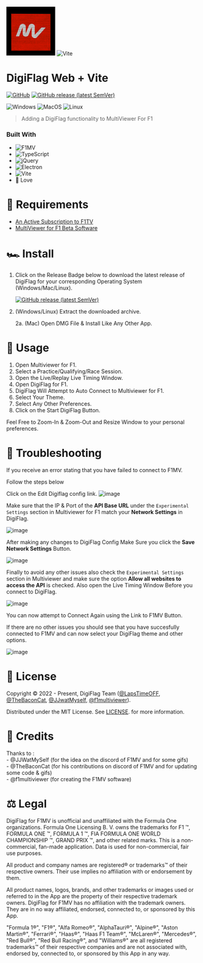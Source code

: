 <img src="./assets/logos/DigiFlag.png" alt="DigiFlagLogo" width="128"/> <img src="https://user-images.githubusercontent.com/11319293/218509478-f1cf9819-560e-4aa4-bdba-09eec2c8f264.png" alt="Vite" width="128"/>

# DigiFlag Web + Vite

[![GitHub](https://img.shields.io/github/license/LapsTimeOFF/DigiFlag_F1MV?color=blue&style=for-the-badge)](LICENSE)
[![GitHub release (latest SemVer)](https://img.shields.io/github/v/release/LapsTimeOFF/DigiFlag_F1MV?color=%235FAD56&include_prereleases&style=for-the-badge)](https://github.com/LapsTimeOFF/DigiFlag_F1MV/releases/latest)

![Windows](https://img.shields.io/badge/Windows-0078D6?style=for-the-badge&logo=windows&logoColor=white)
![MacOS](https://img.shields.io/badge/mac%20os-000000?style=for-the-badge&logo=apple&logoColor=white)
![Linux](https://img.shields.io/badge/Linux-FCC624?style=for-the-badge&logo=linux&logoColor=black)

> Adding a DigiFlag functionality to MultiViewer For F1

### Built With
* ![F1MV](https://img.shields.io/badge/MultiViewer%20For%20F1-fb1e07.svg?style=for-the-badge&logo=f1&logoColor=white)
* ![TypeScript](https://img.shields.io/badge/typescript-%23007ACC.svg?style=for-the-badge&logo=typescript&logoColor=white)
* ![jQuery](https://img.shields.io/badge/jquery-%230769AD.svg?style=for-the-badge&logo=jquery&logoColor=white)
* ![Electron](https://img.shields.io/badge/Electron-191970?style=for-the-badge&logo=Electron&logoColor=white&color=1b1c26)
* ![Vite](https://img.shields.io/badge/vite-%23646CFF.svg?style=for-the-badge&logo=vite&logoColor=yellow)
* 💚 Love

# 🚩 Requirements

-   [An Active Subscription to F1TV](https://f1tv.formula1.com/)
-   [MultiViewer for F1 Beta Software](https://beta.f1mv.com/)

# 🏎️ Install

1. Click on the Release Badge below to download the latest release of DigiFlag for your corresponding Operating System (Windows/Mac/Linux).

    [![GitHub release (latest SemVer)](https://img.shields.io/github/v/release/LapsTimeOFF/DigiFlag_F1MV?color=%235FAD56&include_prereleases&style=for-the-badge)](https://github.com/LapsTimeOFF/DigiFlag_F1MV/releases/latest)

2. (Windows/Linux) Extract the downloaded archive.

    2a. (Mac) Open DMG File & Install Like Any Other App.

# 🏁 Usage

1. Open Multiviewer for F1.
2. Select a Practice/Qualifying/Race Session.
3. Open the Live/Replay Live Timing Window.
4. Open DigiFlag for F1.
5. DigiFlag Will Attempt to Auto Connect to Multiviewer for F1.
6. Select Your Theme.
7. Select Any Other Preferences.
8. Click on the Start DigiFlag Button.

Feel Free to Zoom-In & Zoom-Out and Resize Window to your personal preferences.

# 🧰 Troubleshooting

If you receive an error stating that you have failed to connect to F1MV.

Follow the steps below

Click on the Edit Digiflag config link.
![image](https://user-images.githubusercontent.com/11319293/198863136-e817ed78-34c6-45f9-9425-6cbd8f2b9de7.png)

Make sure that the IP & Port of the **API Base URL** under the `Experimental Settings` section in Multiviewer for F1 match your **Network Settings** in DigiFlag.

![image](https://user-images.githubusercontent.com/11319293/198863293-2845feac-5427-4368-a585-6672712af15b.png)

After making any changes to DigiFlag Config Make Sure you click the **Save Network Settings** Button.

![image](https://user-images.githubusercontent.com/11319293/198863216-e0d67528-bf1a-4e42-a390-977e5ee3fe4f.png)

Finally to avoid any other issues also check the `Experimental Settings` section in Multiviewer and make sure the option **Allow all websites to access the API** is checked. Also open the Live Timing Window Before you connect to DigiFlag.

![image](https://user-images.githubusercontent.com/11319293/198863380-c106c56e-af2d-418e-a539-e6f94787e626.png)

You can now attempt to Connect Again using the Link to F1MV Button.

If there are no other issues you should see that you have succesfully connected to F1MV and can now select your DigiFlag theme and other options.

![image](https://user-images.githubusercontent.com/11319293/198863694-978293e2-bb52-443d-a9a9-b1a753f27b09.png)

# 📜 License

Copyright © 2022 - Present, DigiFlag Team ([@LapsTimeOFF](https://github.com/LapsTimeOFF), [@TheBaconCat](https://github.com/TheBaconCat), [@JJwatMyself](https://github.com/JJWatMyself), [@f1multiviewer](https://beta.f1mv.com/)).

Distributed under the MIT License. See [LICENSE](./LICENSE). for more information.

# 📝 Credits

Thanks to :<br> - @JJWatMySelf (for the idea on the discord of F1MV and for some gifs)<br> - @TheBaconCat (for his contributions on discord of F1MV and for updating some code & gifs)<br> - @f1multiviewer (for creating the F1MV software)

# ⚖️ Legal

DigiFlag for F1MV is unofficial and unaffiliated with the Formula One organizations. Formula One Licensing B. V. owns the trademarks for F1 ™, FORMULA ONE ™, FORMULA 1 ™,
FIA FORMULA ONE WORLD CHAMPIONSHIP ™, GRAND PRIX ™, and other related marks. This is a non-commercial, fan-made application. Data is used for non-commercial, fair use purposes.

All product and company names are registered® or trademarks™ of their respective
owners. Their use implies no affiliation with or endorsement by them.

All product names, logos, brands, and other trademarks or images used or referred to in
the App are the property of their respective trademark owners. DigiFlag for F1MV has no
affiliation with the trademark owners. They are in no way affiliated, endorsed, connected
to, or sponsored by this App.

"Formula 1®", "F1®", "Alfa Romeo®",
"AlphaTauri®", "Alpine®", "Aston Martin®",
"Ferrari®", "Haas®", "Haas F1 Team®",
"McLaren®", "Mercedes®", "Red Bull®", "Red
Bull Racing®", and "Williams®" are all registered trademarks™
of their respective companies and are not associated with, endorsed by, connected to, or
sponsored by this App in any way.
